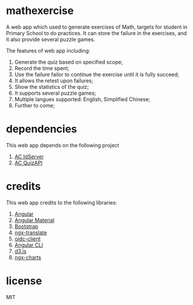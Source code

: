 # mathexercise
A web app which used to generate exercises of Math, targets for student in Primary School to do practices. It can store the failure in the exercises, and it also provide several puzzle games.

The features of web app including:
1. Generate the quiz based on specified scope;
2. Record the time spent;
3. Use the failure failor to continue the exercise until it is fully succeed;
4. It allows the retest upon failures;
5. Show the statistics of the quiz;
6. It supports several puzzle games;
7. Multiple langues supported: English, Simplified Chinese;
8. Further to come;

# dependencies
This web app depends on the following project
1. [AC IdServer](https://github.com/alvachien/acidserver)
2. [AC QuizAPI](https://github.com/alvachien/acquizapi)

# credits
This web app credits to the following libraries:
1. [Angular](https://angular.io/)
2. [Angular Material](https://material.angular.io/)
3. [Bootstrap](https://getbootstrap.com/)
4. [ngx-translate](http://www.ngx-translate.com/)
5. [oidc-client](https://github.com/IdentityModel/oidc-client-js)
6. [Angular CLI](https://github.com/angular/angular-cli)
7. [d3.js](https://d3js.org)
8. [ngx-charts](https://swimlane.github.io/ngx-charts/)

# license
MIT
